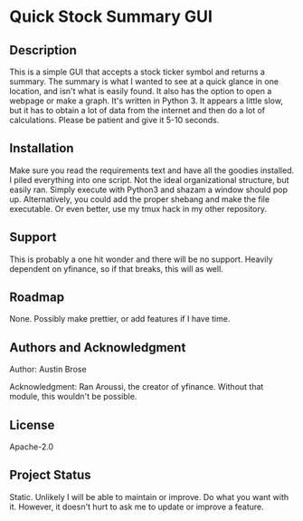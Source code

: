 # Quick Stock Summary GUI

## Description
This is a simple GUI that accepts a stock ticker symbol and returns a summary.  The summary is what I wanted to see at a quick glance in one location, and isn't what is easily found.  It also has the option to open a webpage or make a graph.  It's written in Python 3.  It appears a little slow, but it has to obtain a lot of data from the internet and then do a lot of calculations.  Please be patient and give it 5-10 seconds.

## Installation
Make sure you read the requirements text and have all the goodies installed.
I piled everything into one script.  Not the ideal organizational structure, but easily ran.  Simply execute with Python3 and shazam a window should pop up.  Alternatively, you could add the proper shebang and make the file executable.  Or even better, use my tmux hack in my other repository.

## Support
This is probably a one hit wonder and there will be no support.
Heavily dependent on yfinance, so if that breaks, this will as well.

## Roadmap
None.  Possibly make prettier, or add features if I have time.

## Authors and Acknowledgment
Author: Austin Brose

Acknowledgment: Ran Aroussi, the creator of yfinance.  Without that module,
this wouldn't be possible.

## License
Apache-2.0

## Project Status
Static.  Unlikely I will be able to maintain or improve.  Do what you want with
it.  However, it doesn't hurt to ask me to update or improve a feature.
